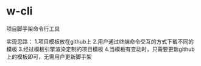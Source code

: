 # w-cli
项目脚手架命令行工具

实现思路：
1.项目模板放在github上
2.用户通过终端命令交互的方式下载不同的模板
3.经过模板引擎渲染定制的项目模板
4.当模板有变动时，只需要更新github上的模板即可，无需用户更新脚手架
